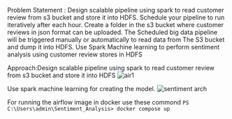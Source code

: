 Problem Statement :
Design scalable pipeline using spark to read customer review from s3 bucket and store it into HDFS. Schedule your pipeline to run iteratively after each hour. Create a folder in the s3 bucket where customer reviews in json format can be uploaded. The Scheduled big data pipeline will be triggered manually or automatically to read data from The S3 bucket and dump it into HDFS. Use Spark Machine learning to perform sentiment analysis using customer review stores in HDFS


Approach:Design scalable pipeline using spark to read customer review from s3 bucket and store it into HDFS
![air1](https://github.com/Rajdeep-Sonawane171/Sentiment_Analysis/assets/113442602/4c7235bf-950c-4bf6-9b63-6d142795dd79)

Use spark machine learning for creating the model.
![sentiment arch](https://github.com/Rajdeep-Sonawane171/Sentiment_Analysis/assets/113442602/796ae19b-d9a4-4f03-8e83-d4da33272e80)

For running the airflow image in docker use these commond 
```PS C:\Users\admin\Sentiment_Analysis> docker compose up```

